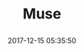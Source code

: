 ---
title: > #shorten me
  Muse
name: >
  Muse
date: "2017-12-15 05:35:50"
buy_now: "https://www.amazon.com/Cricket-Media-Muse/dp/B0160CPI3A?psc=1&SubscriptionId=AKIAIA5RBQIWQVTCUEUQ&tag=coldcutdeals-20&linkCode=xm2&camp=2025&creative=165953&creativeASIN=B0160CPI3A"
description_markdown: >-

  Muse
tweet_id_str: "941542294674661377"
price: "$44.55"
list_price: "$44.55"
deal_price: "$24.95"
you_save: "$19.60 (44%)"
asin: "B0160CPI3A"
image: "https://images-na.ssl-images-amazon.com/images/I/51K%2BGrNPVpL.jpg"
---